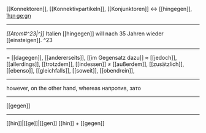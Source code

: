  [[Konnektoren]], [[Konnektivpartikeln]], [[Konjunktoren]]
↔️ [[hingegen]], [ˈhɪnˌɡeːɡn̩](https://youglish.com/pronounce/hingegen/german)

---
*[[Atom#^23|^]]* Italien [[hingegen]] will nach 35 Jahren wieder [[einsteigen]]. ^23

---
= [[dagegen]], [[andererseits]], [[im Gegensatz dazu]]
≈ [[jedoch]], [[allerdings]], [[trotzdem]], [[indessen]]
≠ [[außerdem]], [[zusätzlich]], [[ebenso]], [[gleichfalls]], [[soweit]], [[obendrein]],

---
however, on the other hand, whereas
напротив, зато

---
[[gegen]]

---
[[hin]]|[[ge]]|[[gen]]
[[hin]] + [[gegen]]


